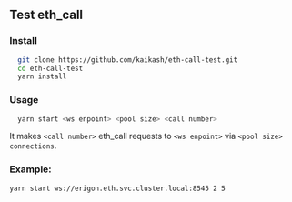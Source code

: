 ## Test eth_call

### Install

```bash
  git clone https://github.com/kaikash/eth-call-test.git
  cd eth-call-test
  yarn install
```

### Usage

```bash
  yarn start <ws enpoint> <pool size> <call number>
```

It makes `<call number>` eth_call requests to `<ws enpoint>` via `<pool size> connections`.

### Example:

```bash
yarn start ws://erigon.eth.svc.cluster.local:8545 2 5
```
